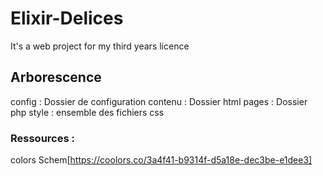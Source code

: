 # Elixir-Delices
It's a web project for my third years licence 


## Arborescence 
config : Dossier de configuration
contenu : Dossier html
pages : Dossier php
style : ensemble des fichiers css

### Ressources :
colors Schem[https://coolors.co/3a4f41-b9314f-d5a18e-dec3be-e1dee3]
